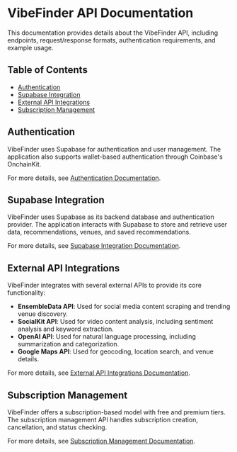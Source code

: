 # VibeFinder API Documentation

This documentation provides details about the VibeFinder API, including endpoints, request/response formats, authentication requirements, and example usage.

## Table of Contents

- [Authentication](#authentication)
- [Supabase Integration](#supabase-integration)
- [External API Integrations](#external-api-integrations)
- [Subscription Management](#subscription-management)

## Authentication

VibeFinder uses Supabase for authentication and user management. The application also supports wallet-based authentication through Coinbase's OnchainKit.

For more details, see [Authentication Documentation](./authentication.md).

## Supabase Integration

VibeFinder uses Supabase as its backend database and authentication provider. The application interacts with Supabase to store and retrieve user data, recommendations, venues, and saved recommendations.

For more details, see [Supabase Integration Documentation](./supabase.md).

## External API Integrations

VibeFinder integrates with several external APIs to provide its core functionality:

- **EnsembleData API**: Used for social media content scraping and trending venue discovery.
- **SocialKit API**: Used for video content analysis, including sentiment analysis and keyword extraction.
- **OpenAI API**: Used for natural language processing, including summarization and categorization.
- **Google Maps API**: Used for geocoding, location search, and venue details.

For more details, see [External API Integrations Documentation](./external-integrations.md).

## Subscription Management

VibeFinder offers a subscription-based model with free and premium tiers. The subscription management API handles subscription creation, cancellation, and status checking.

For more details, see [Subscription Management Documentation](./subscription.md).

